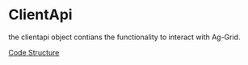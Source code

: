 # ClientApi
the clientapi object contians the functionality to interact with Ag-Grid. 

[Code Structure](../Structure.md)